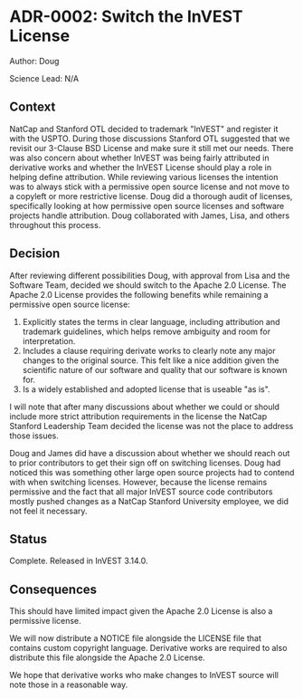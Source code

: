 # ADR-0002: Switch the InVEST License

Author: Doug

Science Lead: N/A

## Context

NatCap and Stanford OTL decided to trademark "InVEST" and register it with 
the USPTO. During those discussions Stanford OTL suggested that we revisit 
our 3-Clause BSD License and make sure it still met our needs. There was also
concern about whether InVEST was being fairly attributed in derivative works 
and whether the InVEST License should play a role in helping define attribution.
While reviewing various licenses the intention was to always stick with a
permissive open source license and not move to a copyleft or more restrictive 
license. Doug did a thorough audit of licenses, specifically looking at how 
permissive open source licenses and software projects handle attribution.
Doug collaborated with James, Lisa, and others throughout this process.

## Decision

After reviewing different possibilities Doug, with approval from Lisa and the
Software Team, decided we should switch to the Apache 2.0 License. The Apache
2.0 License provides the following benefits while remaining a permissive open 
source license:

1. Explicitly states the terms in clear language, including attribution and
   trademark guidelines, which helps remove ambiguity and room for
   interpretation.
2. Includes a clause requiring derivate works to clearly note any major changes
   to the original source. This felt like a nice addition given the scientific 
   nature of our software and quality that our software is known for.
3. Is a widely established and adopted license that is useable "as is".

I will note that after many discussions about whether we could or should
include more strict attribution requirements in the license the NatCap Stanford 
Leadership Team decided the license was not the place to address those issues.

Doug and James did have a discussion about whether we should reach out to prior
contributors to get their sign off on switching licenses. Doug had noticed this
was something other large open source projects had to contend with when 
switching licenses. However, because the license remains permissive and the 
fact that all major InVEST source code contributors mostly pushed changes as a
NatCap Stanford University employee, we did not feel it necessary.

## Status

Complete. Released in InVEST 3.14.0.

## Consequences

This should have limited impact given the Apache 2.0 License is also a 
permissive license.

We will now distribute a NOTICE file alongside the LICENSE file that contains
custom copyright language. Derivative works are required to also distribute 
this file alongside the Apache 2.0 License.

We hope that derivative works who make changes to InVEST source will note those
in a reasonable way.
